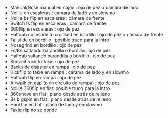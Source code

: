 - Manual/Nose manual en cajón : ojo de pez o cámara de lado
- Nollie en escaleras : cámara de lado y en slowmo
- Nollie bs flip en escaleras : cámara de frente
- Switch fs flip en escaleras : cámara de frente
- 360flip en escaleras : ojo de pez
- Halfcab noseslide to crooked en bordillo : ojo de pez o cámara de frente
- Tailslide en bordillo : posible truco para la intro
- Nosegrind en bordillo : ojo de pez
- Fs/Bs saltando barandilla o bordillo : ojo de pez
- Halfcab saltando barandilla o bordillo : ojo de pez
- Shoveit rock to fakie : ojo de pez
- Backside disaster en rampa : ojo de pez
- Kickflip to fakie en rampa : cárama de lado y en slowmo
- Halfcab flip en rampa : ojo de pez
- Airwalk en gap (o en circuito de rampa) : ojo de pez
- Nollie 360flip en flat: posible truco para la intro
- 360shove en flat : plano desde atrás de relleno
- Bs bigspin en flat : plano desde atrás de relleno
- Hardflip en flat : plano de lado y en slowmo
- Fakie flip no se donde
